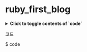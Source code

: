 # ruby_first_blog
<details>
  <summary><strong>Click to toggle contents of `code`</strong></summary>
  <code>CODE </code>
</details>


코드
  
  $ code
   
   
